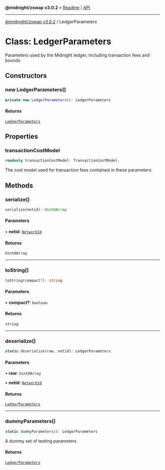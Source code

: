 **@midnight/zswap v3.0.2** • [Readme](../README.md) \| [API](../globals.md)

***

[@midnight/zswap v3.0.2](../README.md) / LedgerParameters

# Class: LedgerParameters

Parameters used by the Midnight ledger, including transaction fees and
bounds

## Constructors

### new LedgerParameters()

```ts
private new LedgerParameters(): LedgerParameters
```

#### Returns

[`LedgerParameters`](LedgerParameters.md)

## Properties

### transactionCostModel

```ts
readonly transactionCostModel: TransactionCostModel;
```

The cost model used for transaction fees contained in these parameters

## Methods

### serialize()

```ts
serialize(netid): Uint8Array
```

#### Parameters

• **netid**: [`NetworkId`](../enumerations/NetworkId.md)

#### Returns

`Uint8Array`

***

### toString()

```ts
toString(compact?): string
```

#### Parameters

• **compact?**: `boolean`

#### Returns

`string`

***

### deserialize()

```ts
static deserialize(raw, netid): LedgerParameters
```

#### Parameters

• **raw**: `Uint8Array`

• **netid**: [`NetworkId`](../enumerations/NetworkId.md)

#### Returns

[`LedgerParameters`](LedgerParameters.md)

***

### dummyParameters()

```ts
static dummyParameters(): LedgerParameters
```

A dummy set of testing parameters

#### Returns

[`LedgerParameters`](LedgerParameters.md)
